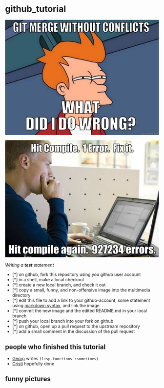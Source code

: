 # github_tutorial
![Fry2](/multimedia/fry_and_git.jpg)

![Img](/multimedia/testImg.jpg)

_Writing a **test** statement_
- [*]  on github, fork this repository using you github user account
- [*]  in a shell, make a local checkout
- [*]  create a new local branch, and check it out
- [*]  copy a small, funny, and non-offensive image into the multimedia directory
- [*]  edit this file to add a link to your github-account, some statement using [markdown syntax](https://guides.github.com/features/mastering-markdown/), and link the image
- [*]  commit the new image and the edited README.md in your local branch
- [*]  push your local branch into your fork on github
- [*]  on github, open up a pull request to the upstream repository
- [*]  add a small comment in the discussion of the pull request

## people who finished this tutorial
* [Georg](http://github.com/airballking) writes ```(lisp-functions :sometimes)```
* [Cristi](https://github.com/cristiiacob) hopefully done

## funny pictures

